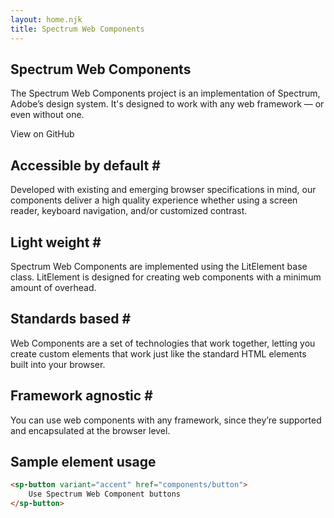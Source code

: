 ```yaml
---
layout: home.njk
title: Spectrum Web Components
---
```


<section class="hero">
    <h1 class="spectrum-Heading spectrum-Heading--sizeXXXL spectrum-Heading--serif">
        Spectrum Web Components
    </h1>
    <p class="spectrum-Body spectrum-Body--sizeXXL">
        The Spectrum Web Components project is an implementation of <sp-link href="https://spectrum.adobe.com/">Spectrum, Adobe’s design system</sp-link>. It's designed to work with any web framework — or even without one.
    </p>
    <div id="hero-buttons">
        <sp-button
            href="https://github.com/adobe/spectrum-web-components"
            variant="primary"
            size="xl"
        >
            View on GitHub
        </sp-button>
    </div>
</section>
<section id="features">
    <div class="feature">
        <h2 id="accessible" class="spectrum-Heading spectrum-Heading--sizeS">
            Accessible by default&nbsp;<sp-link class="header-anchor" href="index.html#accessible" aria-label="§" data-js-focus-visible="" tabindex="0">#</sp-link>
        </h2>
        <p class="spectrum-Body spectrum-Body--sizeM">
            Developed with existing and emerging browser specifications in mind,
	        our components deliver a high quality experience whether using a screen
            reader, keyboard navigation, and/or customized contrast.
        </p>
    </div>
    <div class="feature">
        <h2 id="light-weight" class="spectrum-Heading spectrum-Heading--sizeS">
            Light weight&nbsp;<sp-link class="header-anchor" href="index.html#light-weight" aria-label="§" data-js-focus-visible="" tabindex="0">#</sp-link>
        </h2>
        <p class="spectrum-Body spectrum-Body--sizeM">
            Spectrum Web Components are implemented using the
            <sp-link
                href="https://lit-element.polymer-project.org/"
            >LitElement</sp-link> base class. LitElement is designed for creating web
            components with a minimum amount of overhead.
        </p>
    </div>
    <div class="feature">
        <h2 id="standards-based" class="spectrum-Heading spectrum-Heading--sizeS">
            Standards based&nbsp;<sp-link class="header-anchor" href="index.html#standards-based" aria-label="§" data-js-focus-visible="" tabindex="0">#</sp-link>
        </h2>
        <p class="spectrum-Body spectrum-Body--sizeM">
        <sp-link
            href="https://developer.mozilla.org/en-US/docs/Web/Web_Components"
        >Web Components</sp-link> are a set of technologies that work together, letting
        you create custom elements that work just like the
        standard HTML elements built into your browser.
        </p>
    </div>
    <div class="feature">
        <h2 id="framework-agnostic" class="spectrum-Heading spectrum-Heading--sizeS">
            Framework agnostic&nbsp;<sp-link class="header-anchor" href="index.html#framework-agnostic" aria-label="§" data-js-focus-visible="" tabindex="0">#</sp-link>
        </h2>
        <p class="spectrum-Body spectrum-Body--sizeM">
            You can use web components with any framework, since
            they’re supported and encapsulated at the browser level.
        </p>
    </div>
</section>
<section class="example">

## Sample element usage

```html
<sp-button variant="accent" href="components/button">
    Use Spectrum Web Component buttons
</sp-button>
```

</section>
